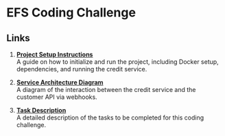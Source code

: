 # EFS Coding Challenge

## Links

1. **[Project Setup Instructions](./SETUP.md)**  
   A guide on how to initialize and run the project, including Docker setup, dependencies, and running the credit service.

2. **[Service Architecture Diagram](./ARCHITECTURE.md)**  
   A diagram of the interaction between the credit service and the customer API via webhooks.

3. **[Task Description](./TASK_DESCRIPTION.md)**  
   A detailed description of the tasks to be completed for this coding challenge.
